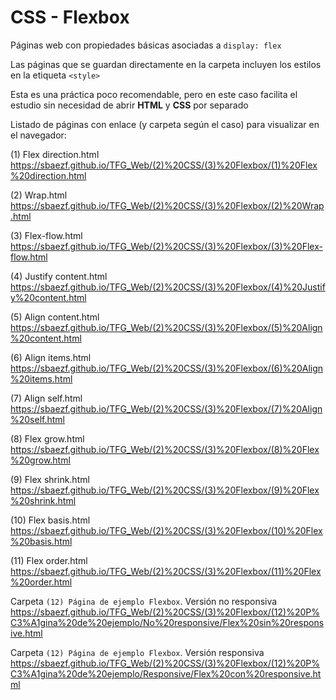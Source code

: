 ﻿# CSS - Flexbox
Páginas web con propiedades básicas asociadas a `display: flex`

Las páginas que se guardan directamente en la carpeta incluyen los estilos en la etiqueta `<style>`

Esta es una práctica poco recomendable, pero en este caso facilita el estudio sin necesidad de abrir **HTML** y **CSS** por separado

Listado de páginas con enlace (y carpeta según el caso) para visualizar en el navegador:

(1) Flex direction.html
https://sbaezf.github.io/TFG_Web/(2)%20CSS/(3)%20Flexbox/(1)%20Flex%20direction.html

(2) Wrap.html		
https://sbaezf.github.io/TFG_Web/(2)%20CSS/(3)%20Flexbox/(2)%20Wrap.html

(3) Flex-flow.html	
https://sbaezf.github.io/TFG_Web/(2)%20CSS/(3)%20Flexbox/(3)%20Flex-flow.html

(4) Justify content.html
https://sbaezf.github.io/TFG_Web/(2)%20CSS/(3)%20Flexbox/(4)%20Justify%20content.html

(5) Align content.html
https://sbaezf.github.io/TFG_Web/(2)%20CSS/(3)%20Flexbox/(5)%20Align%20content.html

(6) Align items.html
https://sbaezf.github.io/TFG_Web/(2)%20CSS/(3)%20Flexbox/(6)%20Align%20items.html

(7) Align self.html	
https://sbaezf.github.io/TFG_Web/(2)%20CSS/(3)%20Flexbox/(7)%20Align%20self.html

(8) Flex grow.html	
https://sbaezf.github.io/TFG_Web/(2)%20CSS/(3)%20Flexbox/(8)%20Flex%20grow.html

(9) Flex shrink.html
https://sbaezf.github.io/TFG_Web/(2)%20CSS/(3)%20Flexbox/(9)%20Flex%20shrink.html

(10) Flex basis.html
https://sbaezf.github.io/TFG_Web/(2)%20CSS/(3)%20Flexbox/(10)%20Flex%20basis.html

(11) Flex order.html
https://sbaezf.github.io/TFG_Web/(2)%20CSS/(3)%20Flexbox/(11)%20Flex%20order.html

Carpeta `(12) Página de ejemplo Flexbox`. Versión no responsiva
https://sbaezf.github.io/TFG_Web/(2)%20CSS/(3)%20Flexbox/(12)%20P%C3%A1gina%20de%20ejemplo/No%20responsive/Flex%20sin%20responsive.html

Carpeta `(12) Página de ejemplo Flexbox`. Versión responsiva
https://sbaezf.github.io/TFG_Web/(2)%20CSS/(3)%20Flexbox/(12)%20P%C3%A1gina%20de%20ejemplo/Responsive/Flex%20con%20responsive.html